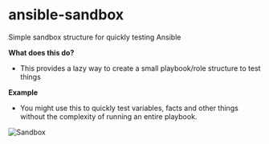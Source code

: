 
ansible-sandbox
===============
Simple sandbox structure for quickly testing Ansible

**What does this do?**
   - This provides a lazy way to create a small playbook/role structure to test things

**Example**
   - You might use this to quickly test variables, facts and other things
     without the complexity of running an entire playbook.

![Sandbox](/image/tmux-test-example.png?raw=true)

